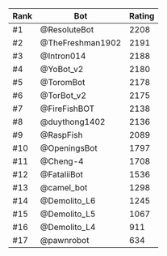 Rank|Bot|Rating
---|---|---
#1|@ResoluteBot|2208
#2|@TheFreshman1902|2191
#3|@Intron014|2188
#4|@YoBot_v2|2180
#5|@ToromBot|2178
#6|@TorBot_v2|2175
#7|@FireFishBOT|2138
#8|@duythong1402|2136
#9|@RaspFish|2089
#10|@OpeningsBot|1797
#11|@Cheng-4|1708
#12|@FataliiBot|1536
#13|@camel_bot|1298
#14|@Demolito_L6|1245
#15|@Demolito_L5|1067
#16|@Demolito_L4|911
#17|@pawnrobot|634
